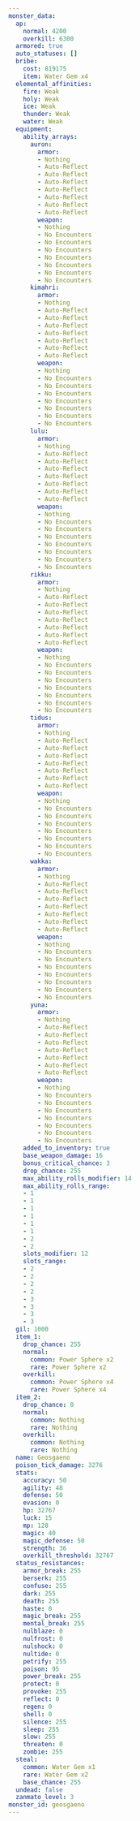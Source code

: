 ```yaml
---
monster_data:
  ap:
    normal: 4200
    overkill: 6300
  armored: true
  auto_statuses: []
  bribe:
    cost: 819175
    item: Water Gem x4
  elemental_affinities:
    fire: Weak
    holy: Weak
    ice: Weak
    thunder: Weak
    water: Weak
  equipment:
    ability_arrays:
      auron:
        armor:
        - Nothing
        - Auto-Reflect
        - Auto-Reflect
        - Auto-Reflect
        - Auto-Reflect
        - Auto-Reflect
        - Auto-Reflect
        - Auto-Reflect
        weapon:
        - Nothing
        - No Encounters
        - No Encounters
        - No Encounters
        - No Encounters
        - No Encounters
        - No Encounters
        - No Encounters
      kimahri:
        armor:
        - Nothing
        - Auto-Reflect
        - Auto-Reflect
        - Auto-Reflect
        - Auto-Reflect
        - Auto-Reflect
        - Auto-Reflect
        - Auto-Reflect
        weapon:
        - Nothing
        - No Encounters
        - No Encounters
        - No Encounters
        - No Encounters
        - No Encounters
        - No Encounters
        - No Encounters
      lulu:
        armor:
        - Nothing
        - Auto-Reflect
        - Auto-Reflect
        - Auto-Reflect
        - Auto-Reflect
        - Auto-Reflect
        - Auto-Reflect
        - Auto-Reflect
        weapon:
        - Nothing
        - No Encounters
        - No Encounters
        - No Encounters
        - No Encounters
        - No Encounters
        - No Encounters
        - No Encounters
      rikku:
        armor:
        - Nothing
        - Auto-Reflect
        - Auto-Reflect
        - Auto-Reflect
        - Auto-Reflect
        - Auto-Reflect
        - Auto-Reflect
        - Auto-Reflect
        weapon:
        - Nothing
        - No Encounters
        - No Encounters
        - No Encounters
        - No Encounters
        - No Encounters
        - No Encounters
        - No Encounters
      tidus:
        armor:
        - Nothing
        - Auto-Reflect
        - Auto-Reflect
        - Auto-Reflect
        - Auto-Reflect
        - Auto-Reflect
        - Auto-Reflect
        - Auto-Reflect
        weapon:
        - Nothing
        - No Encounters
        - No Encounters
        - No Encounters
        - No Encounters
        - No Encounters
        - No Encounters
        - No Encounters
      wakka:
        armor:
        - Nothing
        - Auto-Reflect
        - Auto-Reflect
        - Auto-Reflect
        - Auto-Reflect
        - Auto-Reflect
        - Auto-Reflect
        - Auto-Reflect
        weapon:
        - Nothing
        - No Encounters
        - No Encounters
        - No Encounters
        - No Encounters
        - No Encounters
        - No Encounters
        - No Encounters
      yuna:
        armor:
        - Nothing
        - Auto-Reflect
        - Auto-Reflect
        - Auto-Reflect
        - Auto-Reflect
        - Auto-Reflect
        - Auto-Reflect
        - Auto-Reflect
        weapon:
        - Nothing
        - No Encounters
        - No Encounters
        - No Encounters
        - No Encounters
        - No Encounters
        - No Encounters
        - No Encounters
    added_to_inventory: true
    base_weapon_damage: 16
    bonus_critical_chance: 3
    drop_chance: 255
    max_ability_rolls_modifier: 14
    max_ability_rolls_range:
    - 1
    - 1
    - 1
    - 1
    - 1
    - 1
    - 2
    - 2
    slots_modifier: 12
    slots_range:
    - 2
    - 2
    - 2
    - 2
    - 3
    - 3
    - 3
    - 3
  gil: 1000
  item_1:
    drop_chance: 255
    normal:
      common: Power Sphere x2
      rare: Power Sphere x2
    overkill:
      common: Power Sphere x4
      rare: Power Sphere x4
  item_2:
    drop_chance: 0
    normal:
      common: Nothing
      rare: Nothing
    overkill:
      common: Nothing
      rare: Nothing
  name: Geosgaeno
  poison_tick_damage: 3276
  stats:
    accuracy: 50
    agility: 48
    defense: 50
    evasion: 0
    hp: 32767
    luck: 15
    mp: 128
    magic: 40
    magic_defense: 50
    strength: 36
    overkill_threshold: 32767
  status_resistances:
    armor_break: 255
    berserk: 255
    confuse: 255
    dark: 255
    death: 255
    haste: 0
    magic_break: 255
    mental_break: 255
    nulblaze: 0
    nulfrost: 0
    nulshock: 0
    nultide: 0
    petrify: 255
    poison: 95
    power_break: 255
    protect: 0
    provoke: 255
    reflect: 0
    regen: 0
    shell: 0
    silence: 255
    sleep: 255
    slow: 255
    threaten: 0
    zombie: 255
  steal:
    common: Water Gem x1
    rare: Water Gem x2
    base_chance: 255
  undead: false
  zanmato_level: 3
monster_id: geosgaeno
---
```

